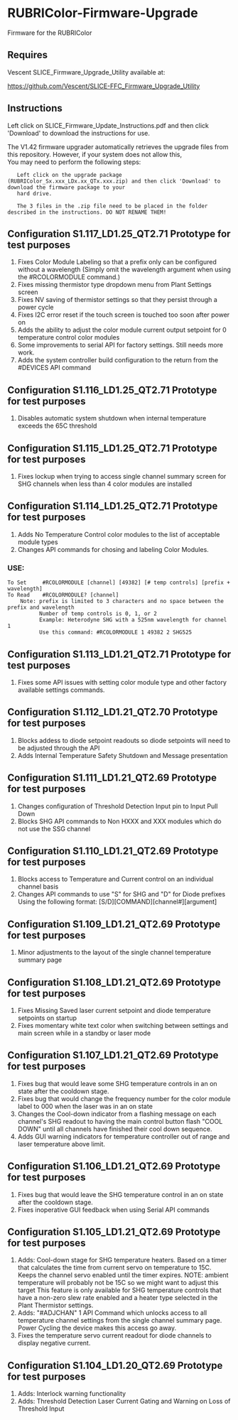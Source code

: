 # RUBRIColor-Firmware-Upgrade
Firmware for the RUBRIColor

## Requires 
  Vescent SLICE_Firmware_Upgrade_Utility available at:
  
  https://github.com/Vescent/SLICE-FFC_Firmware_Upgrade_Utility
## Instructions
 
  Left click on SLICE_Firmware_Update_Instructions.pdf and then click 'Download' to download the instructions for use.

  The V1.42 firmware upgrader automatically retrieves the upgrade files from this repository. However, if your system does not allow this,  
  You may need to perform the following steps:  
  
       Left click on the upgrade package (RUBRIColor_Sx.xxx_LDx.xx_QTx.xxx.zip) and then click 'Download' to download the firmware package to your  
       hard drive.
  
       The 3 files in the .zip file need to be placed in the folder described in the instructions. DO NOT RENAME THEM!  
       
## Configuration S1.117_LD1.25_QT2.71 Prototype for test purposes
1.  Fixes Color Module Labeling so that a prefix only can be configured without a wavelength
    (Simply omit the wavelength argument when using the #RCOLORMODULE command.)
2.  Fixes missing thermistor type dropdown menu from Plant Settings screen
3.  Fixes NV saving of thermistor settings so that they persist through a power cycle
4.  Fixes I2C error reset if the touch screen is touched too soon after power on
5.  Adds the ability to adjust the color module current output setpoint for 0 temperature control color modules
6.  Some improvements to serial API for factory settings. Still needs more work. 
7.  Adds the system controller build configuration to the return from the #DEVICES API command

## Configuration S1.116_LD1.25_QT2.71 Prototype for test purposes
1.  Disables automatic system shutdown when internal temperature exceeds the 65C threshold 

## Configuration S1.115_LD1.25_QT2.71 Prototype for test purposes
1.  Fixes lockup when trying to access single channel summary screen for SHG channels when less than 4 color modules are installed


## Configuration S1.114_LD1.25_QT2.71 Prototype for test purposes
1.  Adds No Temperature Control color modules to the list of acceptable module types
2.  Changes API commands for chosing and labeling Color Modules.
  ### USE:
	To Set     #RCOLORMODULE [channel] [49382] [# temp controls] [prefix + wavelength]
 	To Read    #RCOLORMODULE? [channel]
    	Note: prefix is limited to 3 characters and no space between the prefix and wavelength
              Number of temp controls is 0, 1, or 2
              Example: Heterodyne SHG with a 525nm wavelength for channel 1
              Use this command: #RCOLORMODULE 1 49382 2 SHG525
              
              
## Configuration S1.113_LD1.21_QT2.71 Prototype for test purposes
1.  Fixes some API issues with setting color module type and other factory available settings commands.

## Configuration S1.112_LD1.21_QT2.70 Prototype for test purposes
1.  Blocks addess to diode setpoint readouts so diode setpoints will need to be adjusted through the API
2.  Adds Internal Temperature Safety Shutdown and Message presentation

## Configuration S1.111_LD1.21_QT2.69 Prototype for test purposes
1.  Changes configuration of Threshold Detection Input pin to Input Pull Down
2.  Blocks SHG API commands to Non HXXX and XXX modules which do not use the SSG channel

## Configuration S1.110_LD1.21_QT2.69 Prototype for test purposes
1.  Blocks access to Temperature and Current control on an individual channel basis
2.  Changes API commands to use "S" for SHG and "D" for Diode prefixes 
    Using the following format:
    [S/D][COMMAND][channel#][argument]

## Configuration S1.109_LD1.21_QT2.69 Prototype for test purposes
1.  Minor adjustments to the layout of the single channel temperature summary page

## Configuration S1.108_LD1.21_QT2.69 Prototype for test purposes
1.  Fixes Missing Saved laser current setpoint and diode temperature setpoints on startup
2.  Fixes momentary white text color when switching between settings and main screen while in a standby or laser mode

## Configuration S1.107_LD1.21_QT2.69 Prototype for test purposes
1.  Fixes bug that would leave some SHG temperature controls in an on state after the cooldown stage.
2.  Fixes bug that would change the frequency number for the color module label to 000 when the laser was in an on state
3.  Changes the Cool-down indicator from a flashing message on each channel's SHG readout to having the main control button flash "COOL DOWN" 
    until all channels have finished their cool down sequence.
4.  Adds GUI warning indicators for temperature controller out of range and laser temperature above limit.	

## Configuration S1.106_LD1.21_QT2.69 Prototype for test purposes
1.  Fixes bug that would leave the SHG temperature control in an on state after the cooldown stage.
2.  Fixes inoperative GUI feedback when using Serial API commands

## Configuration S1.105_LD1.21_QT2.69 Prototype for test purposes
1.	Adds:
	Cool-down stage for SHG temperature heaters. Based on a timer that calculates the time from current servo on temperature to 15C. 
	Keeps the channel servo enabled until the timer expires. 
	NOTE: ambient temperature will probably not be 15C so we might want to adjust this target
	This feature is only available for SHG temperature controls that have a non-zero slew rate enabled and a heater type selected in the Plant Thermistor settings.
2.	Adds:
	"#ADJCHAN" 1 API Command which unlocks access to all temperature channel settings from the single channel summary page.
	Power Cycling the device makes this access go away.
3.	Fixes the temperature servo current readout for diode channels to display negative current. 	

## Configuration S1.104_LD1.20_QT2.69 Prototype for test purposes
1.	Adds:
	Interlock warning functionality
2.	Adds:
	Threshold Detection Laser Current Gating and Warning on Loss of Threshold Input

